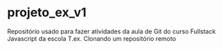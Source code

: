 # projeto_ex_v1
Repositório usado para fazer atividades da aula de Git do curso Fullstack Javascript da escola T.ex.
Clonando um repositório remoto
